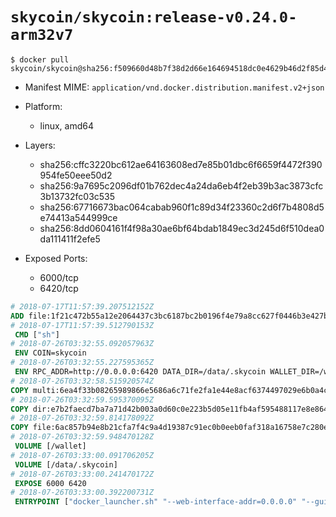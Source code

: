 # `skycoin/skycoin:release-v0.24.0-arm32v7`

```console
$ docker pull skycoin/skycoin@sha256:f509660d48b7f38d2d66e164694518dc0e4629b46d2f85d406393771abcefb36
```

- Manifest MIME: `application/vnd.docker.distribution.manifest.v2+json`

- Platform: 
	- linux, amd64

- Layers:
	- sha256:cffc3220bc612ae64163608ed7e85b01dbc6f6659f4472f390954fe50eee50d2
	- sha256:9a7695c2096df01b762dec4a24da6eb4f2eb39b3ac3873cfc3b13732fc03c535
	- sha256:67716673bac064cabab960f1c89d34f23360c2d6f7b4808d5e74413a544999ce
	- sha256:8dd0604161f4f98a30ae6bf64bdab1849ec3d245d6f510dea0da111411f2efe5

- Exposed Ports:
	- 6000/tcp
	- 6420/tcp

```dockerfile
# 2018-07-17T11:57:39.207512152Z
ADD file:1f21c472b55a12e2064437c3bc6187bc2b0196f4e79a8cc627f0446b3e427b44 in / 
# 2018-07-17T11:57:39.512790153Z
 CMD ["sh"]
# 2018-07-26T03:32:55.092057963Z
 ENV COIN=skycoin
# 2018-07-26T03:32:55.227595365Z
 ENV RPC_ADDR=http://0.0.0.0:6420 DATA_DIR=/data/.skycoin WALLET_DIR=/wallet USE_CSRF=1 WALLET_NAME=.wlt
# 2018-07-26T03:32:58.515920574Z
COPY multi:6ea4f33b08265989866e5686a6c71fe2fa1e44e8acf6374497029e6b0a4c20f3 in /usr/bin/ 
# 2018-07-26T03:32:59.595370095Z
COPY dir:e7b2faecd7ba7a71d42b003a0d60c0e223b5d05e11fb4af595488117e8e864b3 in /usr/local/skycoin/src/gui/static 
# 2018-07-26T03:32:59.814178092Z
COPY file:6ac857b94e8b21cfa7f4c9a4d19387c91ec0b0eeb0faf318a16758e7c280e791 in /usr/local/bin/docker_launcher.sh 
# 2018-07-26T03:32:59.948470128Z
 VOLUME [/wallet]
# 2018-07-26T03:33:00.091706205Z
 VOLUME [/data/.skycoin]
# 2018-07-26T03:33:00.241470172Z
 EXPOSE 6000 6420
# 2018-07-26T03:33:00.392200731Z
 ENTRYPOINT ["docker_launcher.sh" "--web-interface-addr=0.0.0.0" "--gui-dir=/usr/local/skycoin/src/gui/static"]
```

